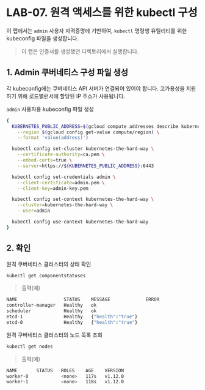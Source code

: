 # LAB-07. 원격 액세스를 위한 kubectl 구성

이 랩에서는 `admin` 사용자 자격증명에 기반하여, `kubectl` 명령행 유틸리티를 위한 kubeconfig 파일을 생성합니다.

> 이 랩은 인증서를 생성했던 디렉토리에서 실행합니다.

## 1. Admin 쿠버네티스 구성 파일 생성

각 kubeconfig에는 쿠버네티스 API 서버가 연결되어 있어야 합니다. 고가용성을 지원하기 위해 로드밸런서에 할당된 IP 주소가 사용됩니다.

`admin` 사용자용 kubeconfig 파일 생성

```sh
{
  KUBERNETES_PUBLIC_ADDRESS=$(gcloud compute addresses describe kubernetes-the-hard-way \
    --region $(gcloud config get-value compute/region) \
    --format 'value(address)')

  kubectl config set-cluster kubernetes-the-hard-way \
    --certificate-authority=ca.pem \
    --embed-certs=true \
    --server=https://${KUBERNETES_PUBLIC_ADDRESS}:6443

  kubectl config set-credentials admin \
    --client-certificate=admin.pem \
    --client-key=admin-key.pem

  kubectl config set-context kubernetes-the-hard-way \
    --cluster=kubernetes-the-hard-way \
    --user=admin

  kubectl config use-context kubernetes-the-hard-way
}
```

## 2. 확인

원격 쿠버네티스 클러스터의 상태 확인

```sh
kubectl get componentstatuses
```

> 출력(예)

```sh
NAME                 STATUS    MESSAGE             ERROR
controller-manager   Healthy   ok
scheduler            Healthy   ok
etcd-1               Healthy   {"health":"true"}
etcd-0               Healthy   {"health":"true"}
```

원격 쿠버네티스 클러스터의 노드 목록 조회

```sh
kubectl get nodes
```

> 출력(예)

```sh
NAME       STATUS   ROLES    AGE    VERSION
worker-0            <none>   117s   v1.12.0
worker-1            <none>   118s   v1.12.0
```
